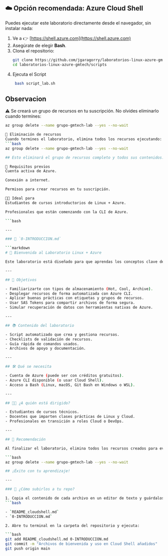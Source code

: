 ## ☁️ Opción recomendada: Azure Cloud Shell

Puedes ejecutar este laboratorio directamente desde el navegador, sin instalar nada:

1. Ve a 👉 [https://shell.azure.com](https://shell.azure.com)
2. Asegúrate de elegir **Bash**.
3. Clona el repositorio:
   ```bash
   git clone https://github.com/jgaragorry/laboratorios-linux-azure-gmtech.git
   cd laboratorios-linux-azure-gmtech/scripts
4. Ejecuta el Script
   ```bash
    bash script_lab.sh

## Observacion

⚠️ Se creará un grupo de recursos en tu suscripción. No olvides eliminarlo cuando termines:

   ```bash
   az group delete --name grupo-gmtech-lab --yes --no-wait

🧹 Eliminación de recursos
Cuando termines el laboratorio, elimina todos los recursos ejecutando:
```bash
az group delete --name grupo-gmtech-lab --yes --no-wait

## Esto eliminará el grupo de recursos completo y todos sus contenidos.

📌 Requisitos previos
Cuenta activa de Azure.

Conexión a internet.

Permisos para crear recursos en tu suscripción.

🧑‍🎓 Ideal para
Estudiantes de cursos introductorios de Linux + Azure.

Profesionales que están comenzando con la CLI de Azure.

```bash

---

### 📄 `0-INTRODUCCION.md`

```markdown
# 👋 Bienvenida al Laboratorio Linux + Azure

Este laboratorio está diseñado para que aprendas los conceptos clave de almacenamiento en la nube con Azure, usando la línea de comandos (CLI).

---

## 🎯 Objetivos

- Familiarizarte con tipos de almacenamiento (Hot, Cool, Archive).
- Desplegar recursos de forma automatizada con Azure CLI.
- Aplicar buenas prácticas con etiquetas y grupos de recursos.
- Usar SAS Tokens para compartir archivos de forma segura.
- Simular recuperación de datos con herramientas nativas de Azure.

---

## 📚 Contenido del laboratorio

- Script automatizado que crea y gestiona recursos.
- Checklists de validación de recursos.
- Guía rápida de comandos usados.
- Archivos de apoyo y documentación.

---

## 🛠 Qué se necesita

- Cuenta de Azure (puede ser con créditos gratuitos).
- Azure CLI disponible (o usar Cloud Shell).
- Acceso a Bash (Linux, macOS, Git Bash en Windows o WSL).

---

## 🧑‍🏫 ¿A quién está dirigido?

- Estudiantes de cursos técnicos.
- Docentes que imparten clases prácticas de Linux y Cloud.
- Profesionales en transición a roles Cloud o DevOps.

---

## 📌 Recomendación

Al finalizar el laboratorio, elimina todos los recursos creados para evitar costos innecesarios:

   ```bash
   az group delete --name grupo-gmtech-lab --yes --no-wait

## ¡Éxito con tu aprendizaje!

---

### 📌 ¿Cómo subirlos a tu repo?

1. Copia el contenido de cada archivo en un editor de texto y guárdalos como:
  ```bash

   - `README_cloudshell.md`
   - `0-INTRODUCCION.md`

2. Abre tu terminal en la carpeta del repositorio y ejecuta:

   ```bash
   git add README_cloudshell.md 0-INTRODUCCION.md
   git commit -m "Archivos de bienvenida y uso en Cloud Shell añadidos"
   git push origin main
